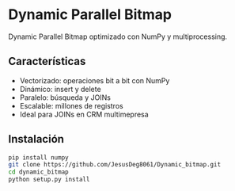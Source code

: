 # Dynamic Parallel Bitmap

Dynamic Parallel Bitmap optimizado con NumPy y multiprocessing.

## Características
- Vectorizado: operaciones bit a bit con NumPy
- Dinámico: insert y delete
- Paralelo: búsqueda y JOINs
- Escalable: millones de registros
- Ideal para JOINs en CRM multimepresa

## Instalación
```bash
pip install numpy
git clone https://github.com/JesusDeg8061/Dynamic_bitmap.git
cd dynamic_bitmap
python setup.py install
